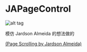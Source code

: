 # JAPageControl

![alt tag](https://lh3.google.com/u/0/d/1QvM92OhgJAnoULvAbmeGwSR7jb-s_DOp=w649-h655-iv1) 

模仿 Jardson Almeida 的想法做的

[(Page Scrolling by Jardson Almeida)](https://medium.muz.li/ui-interactions-of-the-week-8-dc9e4e40b28c#.t38epyj8n)
